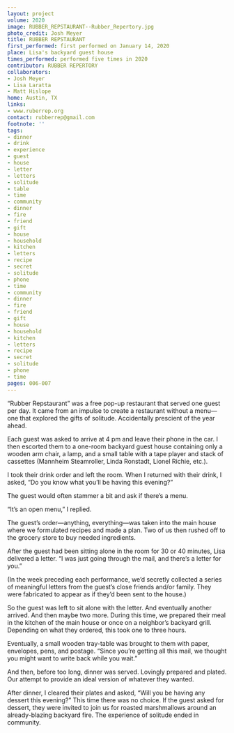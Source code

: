 ```yaml
---
layout: project
volume: 2020
image: RUBBER_REPSTAURANT--Rubber_Repertory.jpg
photo_credit: Josh Meyer
title: RUBBER REPSTAURANT
first_performed: first performed on January 14, 2020
place: Lisa's backyard guest house
times_performed: performed five times in 2020
contributor: RUBBER REPERTORY
collaborators:
- Josh Meyer
- Lisa Laratta
- Matt Hislope
home: Austin, TX
links:
- www.ruberrep.org
contact: rubberrep@gmail.com
footnote: ''
tags:
- dinner
- drink
- experience
- guest
- house
- letter
- letters
- solitude
- table
- time
- community
- dinner
- fire
- friend
- gift
- house
- household
- kitchen
- letters
- recipe
- secret
- solitude
- phone
- time
- community
- dinner
- fire
- friend
- gift
- house
- household
- kitchen
- letters
- recipe
- secret
- solitude
- phone
- time
pages: 006-007
---
```


“Rubber Repstaurant” was a free pop-up restaurant that served one guest per day. It came from an impulse to create a restaurant without a menu—one that explored the gifts of solitude. Accidentally prescient of the year ahead.

Each guest was asked to arrive at 4 pm and leave their phone in the car. I then escorted them to a one-room backyard guest house containing only a wooden arm chair, a lamp, and a small table with a tape player and stack of cassettes (Mannheim Steamroller, Linda Ronstadt, Lionel Richie, etc.).

I took their drink order and left the room. When I returned with their drink, I asked, “Do you know what you’ll be having this evening?”

The guest would often stammer a bit and ask if there’s a menu.

“It’s an open menu,” I replied.

The guest’s order—anything, everything—was taken into the main house where we formulated recipes and made a plan. Two of us then rushed off to the grocery store to buy needed ingredients.

After the guest had been sitting alone in the room for 30 or 40 minutes, Lisa delivered a letter. “I was just going through the mail, and there’s a letter for you.” 

(In the week preceding each performance, we’d secretly collected a series of meaningful letters from the guest’s close friends and/or family. They were fabricated to appear as if they’d been sent to the house.)

So the guest was left to sit alone with the letter. And eventually another arrived. And then maybe two more. During this time, we prepared their meal in the kitchen of the main house or once on a neighbor’s backyard grill. Depending on what they ordered, this took one to three hours.

Eventually, a small wooden tray-table was brought to them with paper, envelopes, pens, and postage. “Since you’re getting all this mail, we thought you might want to write back while you wait.”

And then, before too long, dinner was served. Lovingly prepared and plated. Our attempt to provide an ideal version of whatever they wanted.

After dinner, I cleared their plates and asked, “Will you be having any dessert this evening?” This time there was no choice. If the guest asked for dessert, they were invited to join us for roasted marshmallows around an already-blazing backyard fire. The experience of solitude ended in community.